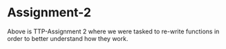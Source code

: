 # Assignment-2
Above is TTP-Assignment 2 where we were tasked to re-write functions in order to better understand how they work.
